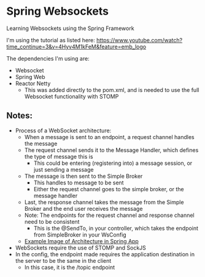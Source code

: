 # Spring Websockets
Learning Websockets using the Spring Framework

I'm using the tutorial as listed here:
https://www.youtube.com/watch?time_continue=3&v=4Hyv4M1kFeM&feature=emb_logo

The dependencies I'm using are:
- Websocket 
- Spring Web
- Reactor Netty
    - This was added directly to the pom.xml, and is needed to use the full Websocket functionality with STOMP

## Notes:
- Process of a WebSocket architecture:
    - When a message is sent to an endpoint, a request channel handles the message
    - The request channel sends it to the Message Handler, which defines the type of message this is
        - This could be entering (registering into) a message session, or just sending a message
    - The message is then sent to the Simple Broker
        - This handles to message to be sent
        - Either the request channel goes to the simple broker, or the message handler
    - Last, the response channel takes the message from the Simple Broker and the end user receives the message
    - Note: The endpoints for the request channel and response channel need to be consistent
        - This is the @SendTo, in your controller, which takes the endpoint from SimpleBroker in your WsConfig
    - <a href="https://www.javainuse.com/spring-boot-websocket-chat-architecture.jpg">Example Image of Architecture in Spring App</a>
- WebSockets require the use of STOMP and SockJS
- In the config, the endpoint made requires the application destination in the server to be the same in the client
    - In this case, it is the /topic endpoint

